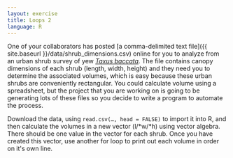 ```yaml
---
layout: exercise
title: Loops 2
language: R
---
```


One of your collaborators has posted
[a comma-delimited text file]({{ site.baseurl }}/data/shrub_dimensions.csv) 
online for you to analyze from an urban shrub survey of yew [*Taxus baccata*](https://en.wikipedia.org/wiki/Taxus_baccata). 
The file contains canopy dimensions of each shrub (length, width, height) and 
they need you to determine the associated volumes, which is easy because these 
urban shrubs are conveniently rectangular. You could calculate volume using a 
spreadsheet, but the project that you are working on is going to be generating 
lots of these files so you decide to write a program to automate the process.

Download the data, using `read.csv(…, head = FALSE)` to import it into R, 
and then calculate the volumes in a new vector (l/*w/*h) using vector algebra. 
There should be one value in the vector for each shrub. Once you 
have created this vector, use another for loop to print out each volume in order 
on it's own line.
